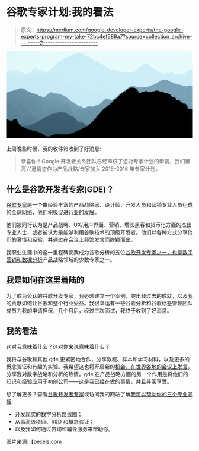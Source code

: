 # 谷歌专家计划:我的看法

> 原文：<https://medium.com/google-developer-experts/the-google-experts-program-my-take-72bc4ef589a7?source=collection_archive---------2----------------------->

![](img/ce722984c0442f759f5cbe9944327e2c.png)

上周晚些时候，我的收件箱收到了好消息:

> 恭喜你！Google 开发者关系团队已经审核了您对专家计划的申请，我们很高兴邀请您作为产品战略/专家加入 2015–2016 年专家计划。

## 什么是谷歌开发者专家(GDE)？

[谷歌专家](https://developers.google.com/experts/)是一个由经验丰富的产品战略家、设计师、开发人员和营销专业人员组成的全球网络，他们积极促进行业的发展。

他们被同行认为是产品战略、UX/用户界面、营销、增长黑客和货币化方面的杰出专业人士，或者被认为是能够利用谷歌技术的顶级开发者。他们以各种方式分享他们的激情和经验，并通过在会议上频繁发言而脱颖而出。

我职业生涯中的这一里程碑使我成为谷歌分析的五位[谷歌开发专家之一，也是](https://developers.google.com/experts/all/technology/google-analytics)[数字营销和数据分析](https://developers.google.com/experts/all/product-strategy)产品战略领域的少数专家之一。

## 我是如何在这里着陆的

为了成为公认的谷歌开发专家，我必须建立一个案例，突出我过去的成就，以及我的贡献如何让谷歌和整个行业受益。我很幸运有一些谷歌分析和谷歌标签管理团队成员为我的申请担保，几个月后，经过三次面试，我终于收到了好消息。

## 我的看法

这对我意味着什么？这对你来说意味着什么？

我将与谷歌和其他 gde 更紧密地合作，分享教程、样本和学习材料，以及更多的概念验证和有趣的实验。我希望这也将开启新的[机会，在世界各地的会议上发言](https://www.stephanehamel.net/more/speaking)，分享我对数字战略和分析的热情。gde 在产品战略方面的另一个作用是将他们的知识和经验应用于初创公司——这是我已经在做的事情，并且非常享受。

想了解更多？查看[谷歌开发者专家](https://developers.google.com/experts/)或访问我的网站了解[我可以帮助你的三个专业领域](https://www.stephanehamel.net/#services):

*   开发现实的数字分析路线图；
*   从事高级项目、R&D 和概念验证；
*   以及我如何通过咨询和辅导服务来帮助你。

图片来源:【pexels.com 